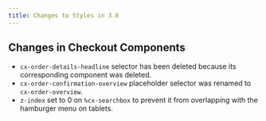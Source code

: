 ```yaml
---
title: Changes to Styles in 3.0
---
```


## Changes in Checkout Components

- `cx-order-details-headline` selector has been deleted because its corresponding component was deleted.
- `cx-order-confirmation-overview` placeholder selector was renamed to `cx-order-overview`.
- `z-index` set to 0 on `%cx-searchbox` to prevent it from overlapping with the hamburger menu on tablets.

